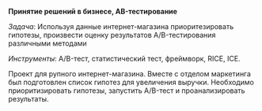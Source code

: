 **Принятие решений в бизнесе, AB-тестирование**

*Задача*: Используя данные интернет-магазина приоритезировать гипотезы, произвести оценку результатов A/B-тестирования различными методами

*Инструменты*: A/B-тест, статистический тест, фреймворк, RICE, ICE.

Проект для рупного интернет-магазина. Вместе с отделом маркетинга был подготовлен список гипотез для увеличения выручки. Необходимо приоритизировать гипотезы, запустить A/B-тест и проанализировать результаты.
